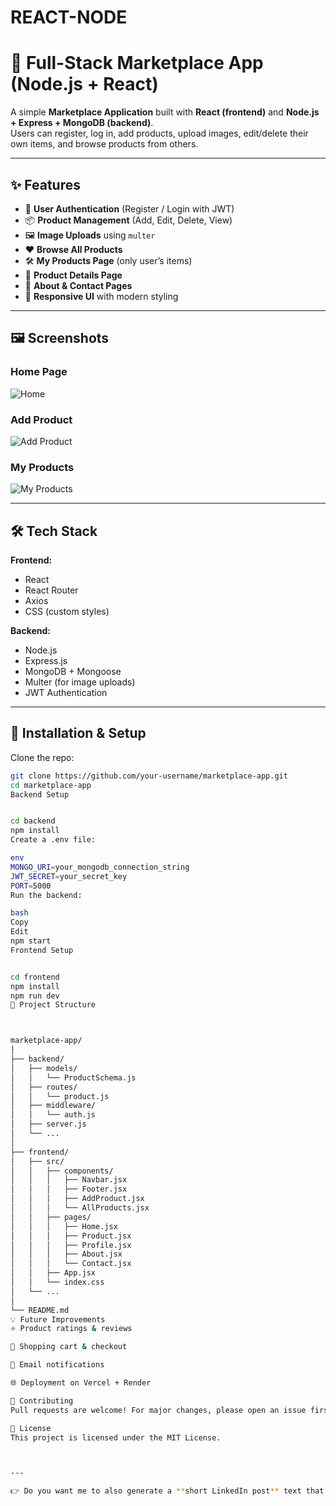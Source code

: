 # REACT-NODE
# 🛒 Full-Stack Marketplace App (Node.js + React)

A simple **Marketplace Application** built with **React (frontend)** and **Node.js + Express + MongoDB (backend)**.  
Users can register, log in, add products, upload images, edit/delete their own items, and browse products from others.

---

## ✨ Features

- 👤 **User Authentication** (Register / Login with JWT)
- 📦 **Product Management** (Add, Edit, Delete, View)
- 🖼️ **Image Uploads** using `multer`
- ❤️ **Browse All Products**
- 🛠️ **My Products Page** (only user’s items)
- 📝 **Product Details Page**
- 📄 **About & Contact Pages**
- 🎨 **Responsive UI** with modern styling

---

## 🖼️ Screenshots

### Home Page
![Home](docs/screenshots/home.png)

### Add Product
![Add Product](docs/screenshots/add-product.png)

### My Products
![My Products](docs/screenshots/my-products.png)

---

## 🛠️ Tech Stack

**Frontend:**
- React
- React Router
- Axios
- CSS (custom styles)

**Backend:**
- Node.js
- Express.js
- MongoDB + Mongoose
- Multer (for image uploads)
- JWT Authentication

---

## 🚀 Installation & Setup

Clone the repo:

```bash
git clone https://github.com/your-username/marketplace-app.git
cd marketplace-app
Backend Setup


cd backend
npm install
Create a .env file:

env
MONGO_URI=your_mongodb_connection_string
JWT_SECRET=your_secret_key
PORT=5000
Run the backend:

bash
Copy
Edit
npm start
Frontend Setup


cd frontend
npm install
npm run dev
📂 Project Structure



marketplace-app/
│
├── backend/
│   ├── models/
│   │   └── ProductSchema.js
│   ├── routes/
│   │   └── product.js
│   ├── middleware/
│   │   └── auth.js
│   ├── server.js
│   └── ...
│
├── frontend/
│   ├── src/
│   │   ├── components/
│   │   │   ├── Navbar.jsx
│   │   │   ├── Footer.jsx
│   │   │   ├── AddProduct.jsx
│   │   │   └── AllProducts.jsx
│   │   ├── pages/
│   │   │   ├── Home.jsx
│   │   │   ├── Product.jsx
│   │   │   ├── Profile.jsx
│   │   │   ├── About.jsx
│   │   │   └── Contact.jsx
│   │   ├── App.jsx
│   │   └── index.css
│   └── ...
│
└── README.md
💡 Future Improvements
⭐ Product ratings & reviews

🛒 Shopping cart & checkout

📧 Email notifications

🌐 Deployment on Vercel + Render

🤝 Contributing
Pull requests are welcome! For major changes, please open an issue first.

📜 License
This project is licensed under the MIT License.



---

👉 Do you want me to also generate a **short LinkedIn post** text that summarizes this project so yo
